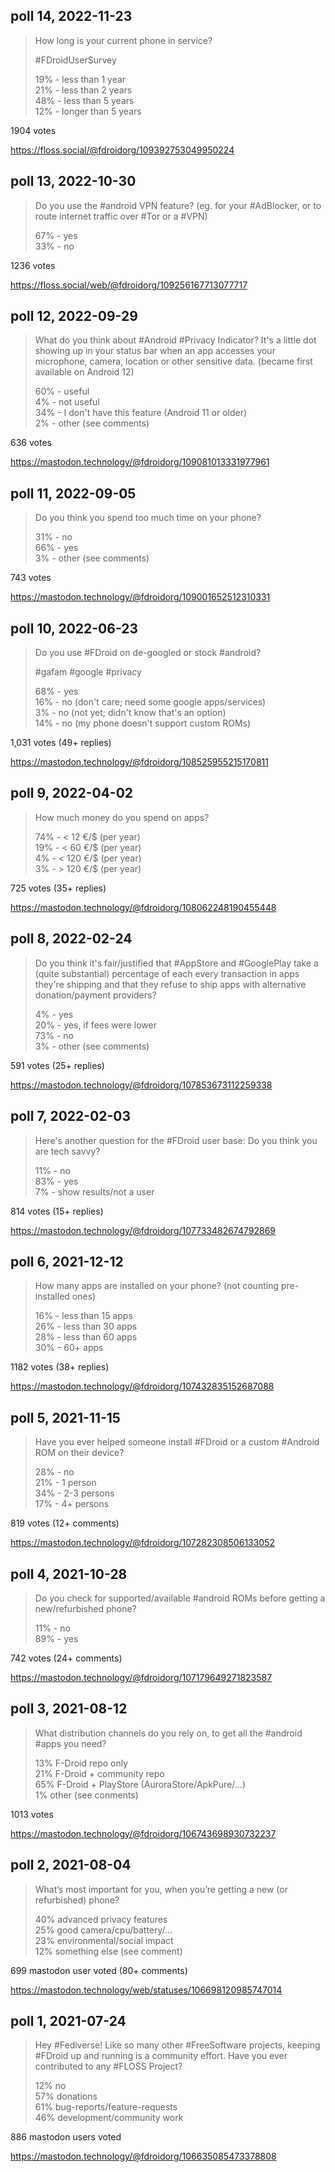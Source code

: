 ## poll 14, 2022-11-23

> How long is your current phone in service?
> 
> #FDroidUserSurvey
> 
> 19% - less than 1 year  
> 21% - less than 2 years  
> 48% - less than 5 years  
> 12% - longer than 5 years

1904 votes

https://floss.social/@fdroidorg/109392753049950224

## poll 13, 2022-10-30

> Do you use the #android VPN feature? (eg. for your #AdBlocker, or to route internet traffic over #Tor or a #VPN)
> 
> 67% - yes  
> 33% - no

1236 votes

https://floss.social/web/@fdroidorg/109256167713077717

## poll 12, 2022-09-29

> What do you think about #Android #Privacy Indicator? It's a little dot showing up in your status bar when an app accesses your microphone, camera, location or other sensitive data. (became first available on Android 12)
>
> 60% - useful  
> 4% - not useful  
> 34% - I don't have this feature (Android 11 or older)  
> 2% - other (see comments)

636 votes

https://mastodon.technology/@fdroidorg/109081013331977961

## poll 11, 2022-09-05

> Do you think you spend too much time on your phone?
>
> 31% - no  
> 66% - yes  
> 3% - other (see comments)

743 votes

https://mastodon.technology/@fdroidorg/109001652512310331

## poll 10, 2022-06-23

> Do you use #FDroid on de-googled or stock #android?  
>   
> #gafam #google #privacy  
>   
> 68% - yes  
> 16% - no (don't care; need some google apps/services)  
> 3% - no (not yet; didn't know that's an option)  
> 14% - no (my phone doesn't support custom ROMs)  

1,031 votes (49+ replies)

https://mastodon.technology/@fdroidorg/108525955215170811

## poll 9, 2022-04-02

> How much money do you spend on apps?
>
> 74% - < 12 €/$ (per year)  
> 19% - < 60 €/$ (per year)  
> 4% - < 120 €/$ (per year)  
> 3% - > 120 €/$ (per year)

725 votes (35+ replies)

https://mastodon.technology/@fdroidorg/108062248190455448

## poll 8, 2022-02-24

> Do you think it's fair/justified that #AppStore and #GooglePlay take a (quite substantial) percentage of each every transaction in apps they're shipping and that they refuse to ship apps with alternative donation/payment providers?
>
> 4% - yes  
> 20% - yes, if fees were lower  
> 73% - no  
> 3% - other (see comments)

591 votes (25+ replies)

https://mastodon.technology/@fdroidorg/107853673112259338

## poll 7, 2022-02-03

> Here's another question for the #FDroid user base: Do you think you are tech savvy?
>
> 11% - no  
> 83% - yes  
> 7% - show results/not a user

814 votes (15+ replies)

https://mastodon.technology/@fdroidorg/107733482674792869


## poll 6, 2021-12-12

> How many apps are installed on your phone? (not counting pre-installed ones)
>
> 16% - less than 15 apps  
> 26% - less than 30 apps  
> 28% - less than 60 apps  
> 30% - 60+ apps

1182 votes (38+ replies)

https://mastodon.technology/@fdroidorg/107432835152687088


## poll 5, 2021-11-15

> Have you ever helped someone install #FDroid or a custom #Android ROM on their device?
>
> 28% - no  
> 21% - 1 person  
> 34% - 2-3 persons  
> 17% - 4+ persons

819 votes (12+ comments)

https://mastodon.technology/@fdroidorg/107282308506133052


## poll 4, 2021-10-28

> Do you check for supported/available #android ROMs before getting a new/refurbished phone?
>
> 11% - no  
> 89% - yes

742 votes (24+ comments)

https://mastodon.technology/@fdroidorg/107179649271823587


## poll 3, 2021-08-12

> What distribution channels do you rely on, to get all the #android #apps you need?
>
> 13% F-Droid repo only  
> 21% F-Droid + community repo  
> 65% F-Droid + PlayStore (AuroraStore/ApkPure/…)  
> 1% other (see conments)

1013 votes

https://mastodon.technology/@fdroidorg/106743698930732237


## poll 2, 2021-08-04

> What’s most important for you, when you’re getting a new (or refurbished) phone?
>
> 40% advanced privacy features  
> 25% good camera/cpu/battery/…  
> 23% environmental/social impact  
> 12% something else (see comment)

699 mastodon user voted (80+ comments)

https://mastodon.technology/web/statuses/106698120985747014


## poll 1, 2021-07-24

> Hey #Fediverse! Like so many other #FreeSoftware projects, keeping #FDroid up and running is a community effort. Have you ever contributed to any #FLOSS Project?
>
> 12% no  
> 57% donations  
> 61% bug-reports/feature-requests  
> 46% development/community work

886 mastodon users voted

https://mastodon.technology/@fdroidorg/106635085473378808

